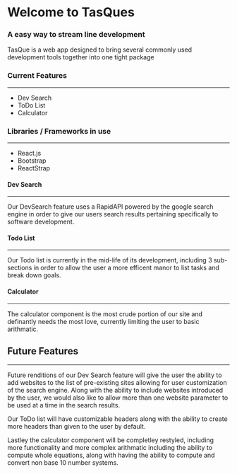 # Welcome to TasQues
### A easy way to stream line development


TasQue is a web app designed to bring several commonly used development tools together into one tight package

### Current Features
---------------------
- Dev Search
- ToDo List
- Calculator

### Libraries / Frameworks in use
----------------------------------
- React.js
- Bootstrap
- ReactStrap

#### Dev Search
---
Our DevSearch feature uses a RapidAPI powered by the google search engine in order to give our users search results pertaining specifically to software development. 

#### Todo List
---
Our Todo list is currently in the mid-life of its development, including 3 sub-sections in order to allow the user a more efficent manor to list tasks and break down goals.

#### Calculator 
---
The calculator component is the most crude portion of our site and definantly needs the most love, currently limiting the user to basic arithmatic.

## Future Features
---
Future renditions of our Dev Search feature will give the user the ability to add websites to the list of pre-existing sites allowing for user customization of the search engine. Along with the ability to include websites introduced by the user, we would also like to allow more than one website parameter to be used at a time in the search results.

Our ToDo list will have customizable headers along with the ability to create more headers than given to the user by default.

Lastley the calculator component will be completley restyled, including more functionality and more complex arithmatic including the ability to compute whole equations, along with having the ability to compute and convert non base 10 number systems.